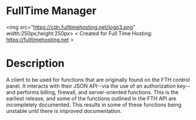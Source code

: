 # FullTime Manager
<img src="https://cdn.fulltimehosting.net/logo3.png" width:250px;height:250px></img>
< Created for Full Time Hosting: https://fulltimehosting.net >



# Description
A client to be used for functions that are originally found on the FTH control panel. It interacts with their JSON API--via the use of an authorization key--and performs billing, firewall, and server-oriented functions. This is the earliest release, and some of the functions outlined in the FTH API are incompletely documented. This results in some of these functions being unstable until there is improved documentation.

